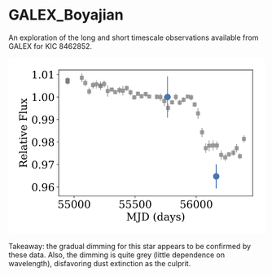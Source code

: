# GALEX_Boyajian

An exploration of the long and short timescale observations available from GALEX for KIC 8462852.

![](./KIC8462852_compare.png)

Takeaway: the gradual dimming for this star appears to be confirmed by these data. Also, the dimming is quite grey (little dependence on wavelength), disfavoring dust extinction as the culprit.
